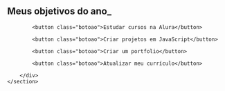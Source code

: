 <!DOCTYPE html>
<html lang="pt-br">
<head>
    <meta charset="UTF-8">
    <meta name="viewport" content="width=device-width, initial-scale=1.0">
    <title>Meus objetos do ano_</title>
    <link rel="stylesheet" href="style.css">
</head>
<body>
    <section class="conteudo-principal">
        <h2 class="titulo-principal">Meus objetivos do ano_</h2>
        <div class="botoens">

            <button class="botoao">Estudar cursos na Alura</button>

            <button class="botoao">Criar projetos em JavaScript</button>
            
            <button class="botoao">Criar um portfolio</button>
            
            <button class="botoao">Atualizar meu currículo</button>

        </div>
    </section>
</body>
</html>
